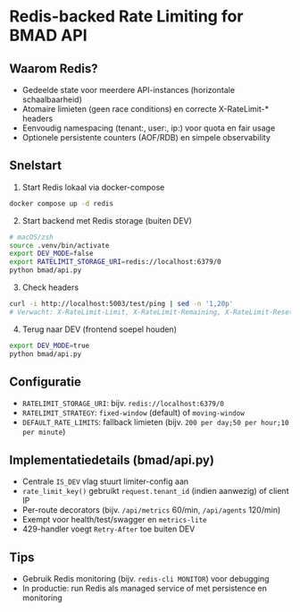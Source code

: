 # Redis-backed Rate Limiting for BMAD API

## Waarom Redis?
- Gedeelde state voor meerdere API-instances (horizontale schaalbaarheid)
- Atomaire limieten (geen race conditions) en correcte X-RateLimit-* headers
- Eenvoudig namespacing (tenant:, user:, ip:) voor quota en fair usage
- Optionele persistente counters (AOF/RDB) en simpele observability

## Snelstart

1) Start Redis lokaal via docker-compose
```bash
docker compose up -d redis
```

2) Start backend met Redis storage (buiten DEV)
```bash
# macOS/zsh
source .venv/bin/activate
export DEV_MODE=false
export RATELIMIT_STORAGE_URI=redis://localhost:6379/0
python bmad/api.py
```

3) Check headers
```bash
curl -i http://localhost:5003/test/ping | sed -n '1,20p'
# Verwacht: X-RateLimit-Limit, X-RateLimit-Remaining, X-RateLimit-Reset
```

4) Terug naar DEV (frontend soepel houden)
```bash
export DEV_MODE=true
python bmad/api.py
```

## Configuratie
- `RATELIMIT_STORAGE_URI`: bijv. `redis://localhost:6379/0`
- `RATELIMIT_STRATEGY`: `fixed-window` (default) of `moving-window`
- `DEFAULT_RATE_LIMITS`: fallback limieten (bijv. `200 per day;50 per hour;10 per minute`)

## Implementatiedetails (bmad/api.py)
- Centrale `IS_DEV` vlag stuurt limiter-config aan
- `rate_limit_key()` gebruikt `request.tenant_id` (indien aanwezig) of client IP
- Per-route decorators (bijv. `/api/metrics` 60/min, `/api/agents` 120/min)
- Exempt voor health/test/swagger en `metrics-lite`
- 429-handler voegt `Retry-After` toe buiten DEV

## Tips
- Gebruik Redis monitoring (bijv. `redis-cli MONITOR`) voor debugging
- In productie: run Redis als managed service of met persistence en monitoring 